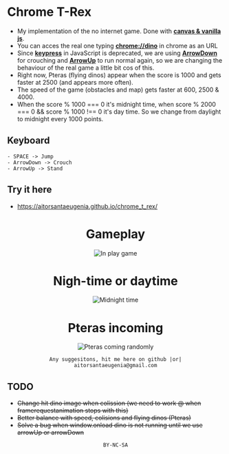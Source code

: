 # Chrome T-Rex
- My implementation of the no internet game. Done with <b><u>canvas & vanilla js</u></b>.
- You can acces the real one typing <b><u>chrome://dino</u></b> in chrome as an URL
- Since <b><u>keypress</u></b> in JavaScript is deprecated, we are using <b><u>ArrowDown</u></b> for crouching and <b><u>ArrowUp</u></b> to run normal again, so we are changing the behaviour of the real game a little bit cos of this.
- Right now, Pteras (flying dinos) appear when the score is 1000 and gets faster at 2500 (and appears more often).
- The speed of the game (obstacles and map) gets faster at 600, 2500 & 4000.
- When the score % 1000 === 0 it's midnight time, when score % 2000 === 0 && score % 1000 !== 0 it's day time. So we change from daylight to midnight every 1000 points.

## Keyboard

```
- SPACE -> Jump
- ArrowDown -> Crouch
- ArrowUp -> Stand
```

## Try it here
- https://aitorsantaeugenia.github.io/chrome_t_rex/

<div align="center">

# Gameplay
![In play game](https://user-images.githubusercontent.com/14861253/173209419-75f23b60-ba4e-40c2-8e24-62e070a06613.gif)

# Nigh-time or daytime
![Midnight time](https://user-images.githubusercontent.com/14861253/182008097-1cb9a02f-1789-43be-a338-cf1da8076916.gif)

# Pteras incoming
![Pteras coming randomly](https://user-images.githubusercontent.com/14861253/182008228-1cda9887-4d75-4d49-9ecf-33aaa983ea34.gif)

</div>

<div align="center">

```
Any suggesitons, hit me here on github |or| aitorsantaeugenia@gmail.com
```

<div align="left">

## TODO
- ~~Change hit dino image when colission (we need to work @ when framerequestanimation stops with this)~~
- ~~Better balance with speed, colisions and flying dinos (Pteras)~~
- ~~Solve a bug when window.onload dino is not running until we use arrowUp or arrowDown~~

</div>


```
BY-NC-SA
```

</div>